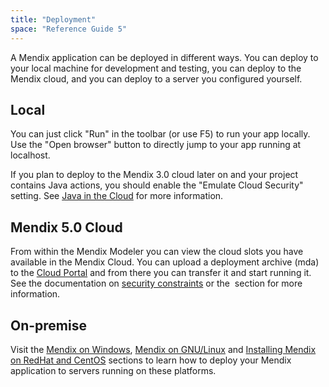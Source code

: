 ```yaml
---
title: "Deployment"
space: "Reference Guide 5"
---
```



A Mendix application can be deployed in different ways. You can deploy to your local machine for development and testing, you can deploy to the Mendix cloud, and you can deploy to a server you configured yourself.

## Local

You can just click "Run" in the toolbar (or use F5) to run your app locally. Use the "Open browser" button to directly jump to your app running at localhost.

If you plan to deploy to the Mendix 3.0 cloud later on and your project contains Java actions, you should enable the "Emulate Cloud Security" setting. See [Java in the Cloud](java-in-the-cloud) for more information.

## Mendix 5.0 Cloud

From within the Mendix Modeler you can view the cloud slots you have available in the Mendix Cloud. You can upload a deployment archive (mda) to the [Cloud Portal](https://cloud.mendix.com) and from there you can transfer it and start running it. See the documentation on [security constraints](security-constraints-in-the-mendix-cloud) or the  section for more information.

## On-premise

Visit the [Mendix on Windows](/howto50/deploying-mendix-on-microsoft-windows), [Mendix on GNU/Linux](/howto50/installing-mendix-on-debian-gnu-linux) and [Installing Mendix on RedHat and CentOS](/howto50/installing-mendix-on-redhat-and-centos) sections to learn how to deploy your Mendix application to servers running on these platforms.
